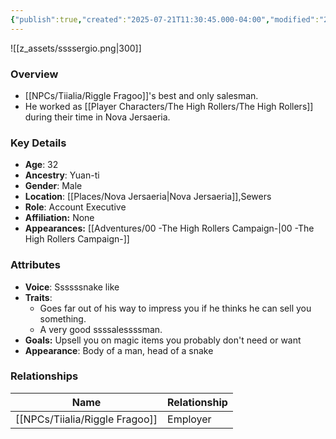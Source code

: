 ```yaml
---
{"publish":true,"created":"2025-07-21T11:30:45.000-04:00","modified":"2025-10-03T10:17:24.536-04:00","published":"2025-10-03T10:17:24.536-04:00","cssclasses":"","Age":"32","Ancestry":["Yuan-ti"],"Gender":"Male","Location":["[[Nova Jersaeria]]","Sewers"],"Role":["Account Executive"],"Affiliation":["None"],"Appearances":["[[00 -The High Rollers Campaign-]]"]}
---
```



![[z_assets/ssssergio.png|300]]

### Overview
- [[NPCs/Tiialia/Riggle Fragoo]]'s best and only salesman. 
- He worked as [[Player Characters/The High Rollers/The High Rollers]] during their time in Nova Jersaeria.

### Key Details
- **Age**: 32
- **Ancestry**: Yuan-ti
- **Gender**: Male
- **Location**: [[Places/Nova Jersaeria\|Nova Jersaeria]],Sewers
- **Role**: Account Executive
- **Affiliation:** None
- **Appearances:** [[Adventures/00 -The High Rollers Campaign-\|00 -The High Rollers Campaign-]]

### Attributes
- **Voice**: Ssssssnake like
- **Traits**: 
	- Goes far out of his way to impress you if he thinks he can sell you something. 
	- A very good ssssalessssman.
- **Goals:** Upsell you on magic items you probably don't need or want
- **Appearance**: Body of a man, head of a snake

### Relationships

| Name              | Relationship |
| ----------------- | ------------ |
| [[NPCs/Tiialia/Riggle Fragoo]] | Employer     |
